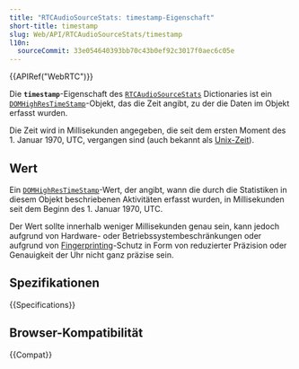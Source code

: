 ```yaml
---
title: "RTCAudioSourceStats: timestamp-Eigenschaft"
short-title: timestamp
slug: Web/API/RTCAudioSourceStats/timestamp
l10n:
  sourceCommit: 33e054640393bb70c43b0ef92c3017f0aec6c05e
---
```


{{APIRef("WebRTC")}}

Die **`timestamp`**-Eigenschaft des [`RTCAudioSourceStats`](/de/docs/Web/API/RTCAudioSourceStats) Dictionaries ist ein [`DOMHighResTimeStamp`](/de/docs/Web/API/DOMHighResTimeStamp)-Objekt, das die Zeit angibt, zu der die Daten im Objekt erfasst wurden.

Die Zeit wird in Millisekunden angegeben, die seit dem ersten Moment des 1. Januar 1970, UTC, vergangen sind (auch bekannt als [Unix-Zeit](/de/docs/Glossary/Unix_time)).

## Wert

Ein [`DOMHighResTimeStamp`](/de/docs/Web/API/DOMHighResTimeStamp)-Wert, der angibt, wann die durch die Statistiken in diesem Objekt beschriebenen Aktivitäten erfasst wurden, in Millisekunden seit dem Beginn des 1. Januar 1970, UTC.

Der Wert sollte innerhalb weniger Millisekunden genau sein, kann jedoch aufgrund von Hardware- oder Betriebssystembeschränkungen oder aufgrund von [Fingerprinting](/de/docs/Glossary/Fingerprinting)-Schutz in Form von reduzierter Präzision oder Genauigkeit der Uhr nicht ganz präzise sein.

## Spezifikationen

{{Specifications}}

## Browser-Kompatibilität

{{Compat}}
